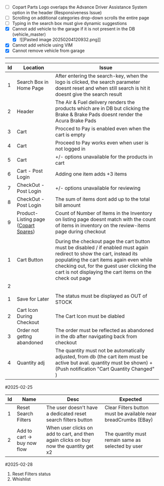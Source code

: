 - [ ] Copart Parts Logo overlaps the Advance Driver Assistance System option in the header (Responsiveness Issue)
- [ ] Scrolling on additional categories drop-down scrolls the entire page 
- [ ] Typing in the search box must give dynamic suggestions
- [x] Cannot add vehicle to the garage if it is not present in the DB (vehicle_master)
	- [x] ![[Pasted image 20250204120932.png]]
- [x] Cannot add vehicle using VIM 
- [x] Cannot remove vehicle from garage

----

| Id  | Location                                                                                     | Issue                                                                                                                                                                                                                                                                         |
| --- | -------------------------------------------------------------------------------------------- | ----------------------------------------------------------------------------------------------------------------------------------------------------------------------------------------------------------------------------------------------------------------------------- |
| 1   | Search Box in Home Page                                                                      | After entering the search-key, when the logo is clicked, the search parameter doesnt reset and when still search is hit it doesnt give the search result                                                                                                                      |
| 2   | Header                                                                                       | The Air & Fuel delivery renders the products which are in DB but clicking the Brake & Brake Pads doesnt render the Acura Brake Pads                                                                                                                                           |
| 3   | Cart                                                                                         | Procced to Pay is enabled even when the cart is empty                                                                                                                                                                                                                         |
| 4   | Cart                                                                                         | Proceed to Pay works even when user is not logged in                                                                                                                                                                                                                          |
| 5   | Cart                                                                                         | +/- options unavailable for the products in cart                                                                                                                                                                                                                              |
| 6   | Cart - Post Login                                                                            | Adding one item adds +3 items                                                                                                                                                                                                                                                 |
| 7   | CheckOut - Post Login                                                                        | +/- options unavailable for reviewing                                                                                                                                                                                                                                         |
| 8   | CheckOut - Post Login                                                                        | The sum of items dont add up to the total bill amount                                                                                                                                                                                                                         |
| 9   | Product-Listing page ([Copart Spares](https://g2-member-qa4.copart.co.uk/spares/product/34)) | Count of Number of Items in the Inventory on listing page doesnt match with the count of items in inventory on the review-items page during checkout                                                                                                                          |
|     |                                                                                              |                                                                                                                                                                                                                                                                               |
| 1   | Cart Button                                                                                  | During the checkout page the cart button must be disabled / if enabled must again redirect to show the cart, instead its populating the cart items again even while checking out, for the guest user clicking the cart is not displaying the cart items on the check out page |
| 2   |                                                                                              |                                                                                                                                                                                                                                                                               |
|     |                                                                                              |                                                                                                                                                                                                                                                                               |
| 1   | Save for Later                                                                               | The status must be displayed as OUT of STOCK                                                                                                                                                                                                                                  |
| 2   | Cart Icon During Checkout                                                                    | The Cart Icon must be diabled                                                                                                                                                                                                                                                 |
| 3   | Order not gettng abandoned                                                                   | The order must be reflected as abandoned in the db after navigating back from checkout                                                                                                                                                                                        |
| 4   | Quantity adj                                                                                 | The quantity must not be automatically adjusted, from db (the cart item must be active but aval. quantity must be shown) + (Push notification "Cart Quantity Changed" )                                                                                                       |


#2025-02-25

| Id  | Name                        | Desc                                                                                  | Expected                                                       |
| --- | --------------------------- | ------------------------------------------------------------------------------------- | -------------------------------------------------------------- |
| 1   | Reset Search Filters        | The user doesn't have a dedicated reset search filters button                         | Clear Filters button must be available near breadCrumbs (EBay) |
| 2   | Add to cart -> buy now flow | When user clicks on add to cart, and then again clicks on buy now the quantity get x2 | The quantity must remain same as selected by user              |


#2025-02-28
1) Reset Filters status
2) Whishlist